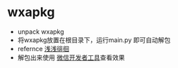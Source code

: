 # wxapkg
* unpack wxapkg
* 将wxapkg放置在根目录下，运行main.py 即可自动解包
* refernce [浅浅徘徊](https://blog.csdn.net/qq_19683651/article/details/105074978)
* 解包出来使用 [微信开发者工具](https://developers.weixin.qq.com/miniprogram/dev/devtools/download.html)查看效果
